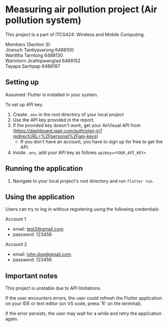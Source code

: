 # Measuring air pollution project (Air pollution system)

This project is a part of ITCS424: Wireless and Mobile Computing.

Members (Section 3):  
Jiraruch Tantiyavarong 6488100  
Warittha Tarntong 6488130  
Warintorn Jirathipwanglad 6488152  
Tayapa Santipap 6488187  

## Setting up

Assumed: Flutter is installed in your system.

To set up API key:
1. Create `.env` in the root directory of your local project
2. Use the API key provided in the report. 
3. If the provided key doesn't work, get your AirVisual API from (https://dashboard.iqair.com/auth/sign-in?redirectURL=%2Fpersonal%2Fapi-keys)
    - If you don't have an account, you have to sign up for free to get the API.
4. Inside `.env`, add your API key as follows `apiKey=<YOUR_API_KEY>`

## Running the application
1. Navigate to your local project's root directory and run `flutter run`.

## Using the application

Users can try to log in without registering using the following credentials:

Account 1
- email: test2@gmail.com  
- password: 123456  

Account 2
- email: john.doe@gmail.com  
- password: 123456  

## Important notes

This project is unstable due to API limitations. 

If the user encounters errors, the user could refresh the Flutter application on your IDE or text editor (on VS code, press 'R' on the terminal).

If the error persists, the user may wait for a while and retry the application again.